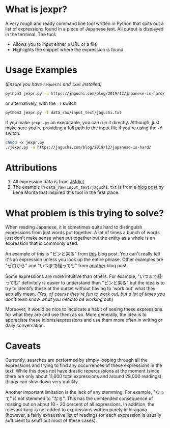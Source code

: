 # What is jexpr?

A very rough and ready command line tool written in Python that spits out a list of expressions found in a piece of Japanese text. All output is displayed in the terminal. The tool:

- Allows you to input either a URL or a file
- Highlights the snippet where the expression is found

# Usage Examples

_(Ensure you have `requests` and `lxml` installed)_

```bash
python3 jexpr.py -u https://jaguchi.com/blog/2019/12/japanese-is-hard/
```

or alternatively, with the `-f` switch

```bash
python3 jexpr.py -f data_raw/input_text/jaguchi.txt
```

If you make `jexpr.py` an executable, you can run it directly. Although, just make sure you're providing a full path to the input file if you're using the `-f` switch.

```bash
chmod +x jexpr.py
./jexpr.py -u https://jaguchi.com/blog/2019/12/japanese-is-hard/
```

# Attributions

1. All expression data is from [JMdict](http://www.edrdg.org/jmdict/edict_doc.html).
2. The example in `data_raw/input_text/jaguchi.txt` is from a [blog post](https://jaguchi.com/blog/2019/12/japanese-is-hard/) by Lena Morita that inspired this tool in the first place.


# What problem is this trying to solve?

When reading Japanese, it is sometimes quite hard to distinguish expressions from just words put together. A lot of times a bunch of words just don't make sense when put together but the entity as a whole is an expression that is commonly used.

An example of this is "ピンと来る" from [this](https://qiita.com/maskedw/items/e73df32007934e75d9e3) blog post. You can't really tell it's an expression unless you look up the entire phrase. Other examples are "ゼロから" and "いつまで経っても" from [another](https://jaguchi.com/blog/2019/12/japanese-is-hard/) blog post.

Some expressions are more intuitive than others. For example, "いつまで経っても" definitely is easier to understand than "ピンと来る" but the idea is to try to identify these at the outset without having to 'work out' what they actually mean. _(Yes, of course they're fun to work out, but a lot of times you don't even know what you need to be working out.)_

Moreover, it would be nice to inculcate a habit of seeing these expressions for what they are and use them as so. More generally, the idea is to appreciate these idioms/expressions and use them more often in writing or daily conversation.


# Caveats

Currently, searches are performed by simply looping through all the expressions and trying to find any occurrences of these expressions in the text. While this does not have drastic repercussions at the moment (since there are only about 11,600 total expressions and around 28,000 readings), things can slow down very quickly.

Another important limitation is the lack of any stemming. For example, "なって" is not stemmed to "なる". This has the unintended consequence of missing out on about 10 - 20 percent of all expressions. In addition, the relevant kanji is not added to expressions written purely in hiragana (however, a fairly exhaustive list of readings for each expression is usually sufficient to snuff out most of these cases).